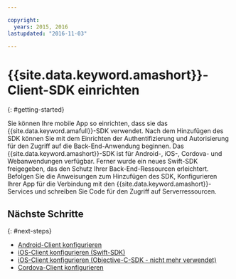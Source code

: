 ```yaml
---

copyright:
  years: 2015, 2016
lastupdated: "2016-11-03"

---
```


# {{site.data.keyword.amashort}}-Client-SDK einrichten
{: #getting-started}

Sie können Ihre mobile App so einrichten, dass sie das {{site.data.keyword.amafull}}-SDK verwendet.  Nach dem Hinzufügen des SDK können Sie mit dem Einrichten der Authentifizierung und Autorisierung für den Zugriff auf die Back-End-Anwendung beginnen.  Das {{site.data.keyword.amashort}}-SDK ist für Android-, iOS-, Cordova- und Webanwendungen verfügbar. Ferner wurde ein neues Swift-SDK freigegeben, das den Schutz Ihrer Back-End-Ressourcen erleichtert. Befolgen Sie die Anweisungen zum Hinzufügen des SDK, Konfigurieren Ihrer App für die Verbindung mit den {{site.data.keyword.amashort}}-Services und schreiben Sie Code für den Zugriff auf Serverressourcen.


## Nächste Schritte
{: #next-steps}

* [Android-Client konfigurieren](getting-started-android.html)
* [iOS-Client konfigurieren (Swift-SDK)](getting-started-ios-swift-sdk.html)
* [iOS-Client konfigurieren (Objective-C-SDK - nicht mehr verwendet)](getting-started-ios.html)
* [Cordova-Client konfigurieren](getting-started-cordova.html)

